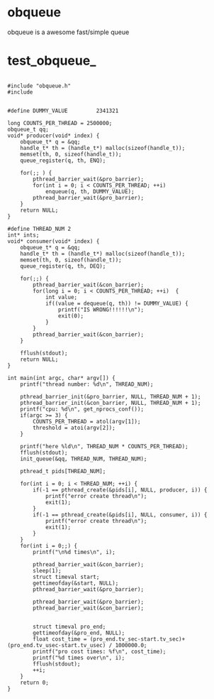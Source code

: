 # obqueue
obqueue is a awesome fast/simple queue

# test_obqueue_

<pre><code>
#include "obqueue.h"
#include <pthread.h>


#define DUMMY_VALUE         2341321

long COUNTS_PER_THREAD = 2500000;
obqueue_t qq;
void* producer(void* index) {
	obqueue_t* q = &qq;		
	handle_t* th = (handle_t*) malloc(sizeof(handle_t));
	memset(th, 0, sizeof(handle_t));
	queue_register(q, th, ENQ);
	
	for(;; ) {
		pthread_barrier_wait(&pro_barrier);
		for(int i = 0; i < COUNTS_PER_THREAD; ++i)  
			enqueue(q, th, DUMMY_VALUE);
		pthread_barrier_wait(&pro_barrier);
	}	
	return NULL;
}

#define THREAD_NUM 2
int* ints;
void* consumer(void* index) {
	obqueue_t* q = &qq;
	handle_t* th = (handle_t*) malloc(sizeof(handle_t));
	memset(th, 0, sizeof(handle_t));
	queue_register(q, th, DEQ);
	
	for(;;) {
		pthread_barrier_wait(&con_barrier);	
		for(long i = 0; i < COUNTS_PER_THREAD; ++i)  {
			int value;
			if((value = dequeue(q, th)) != DUMMY_VALUE) {
				printf("IS WRONG!!!!!!\n");
				exit(0);
			}
		}
		pthread_barrier_wait(&con_barrier);
	}
	
	fflush(stdout);
	return NULL;
}

int main(int argc, char* argv[]) {
	printf("thread number: %d\n", THREAD_NUM);
	
	pthread_barrier_init(&pro_barrier, NULL, THREAD_NUM + 1);
	pthread_barrier_init(&con_barrier, NULL, THREAD_NUM + 1);
	printf("cpu: %d\n", get_nprocs_conf());
	if(argc >= 3) {
		COUNTS_PER_THREAD = atol(argv[1]);
		threshold = atoi(argv[2]);	
	}
	
	printf("here %ld\n", THREAD_NUM * COUNTS_PER_THREAD);
	fflush(stdout);
	init_queue(&qq, THREAD_NUM, THREAD_NUM);
	
	pthread_t pids[THREAD_NUM];
	
	for(int i = 0; i < THREAD_NUM; ++i) {
		if(-1 == pthread_create(&pids[i], NULL, producer, i)) {
			printf("error create thread\n");
			exit(1);
		}
		if(-1 == pthread_create(&pids[i], NULL, consumer, i)) {
			printf("error create thread\n");
			exit(1);
		}
	}
	for(int i = 0;;) {
		printf("\n%d times\n", i);
		
		pthread_barrier_wait(&con_barrier);	
		sleep(1);
		struct timeval start;
		gettimeofday(&start, NULL);
		pthread_barrier_wait(&pro_barrier);
		
		pthread_barrier_wait(&pro_barrier);
		pthread_barrier_wait(&con_barrier);	

		
		struct timeval pro_end;
		gettimeofday(&pro_end, NULL);
		float cost_time = (pro_end.tv_sec-start.tv_sec)+(pro_end.tv_usec-start.tv_usec) / 1000000.0;
		printf("pro cost times: %f\n", cost_time);
		printf("%d times over\n", i);
		fflush(stdout);
		++i;
	}
	return 0;
}
</pre></code>
